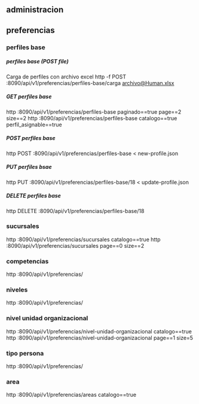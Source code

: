 ## administracion

## preferencias

### perfiles base
##### perfiles base (POST file)
Carga de perfiles con archivo excel
http -f POST :8090/api/v1/preferencias/perfiles-base/carga archivo@Human.xlsx

##### GET perfiles base
http :8090/api/v1/preferencias/perfiles-base paginado==true page==2 size==2
http :8090/api/v1/preferencias/perfiles-base catalogo==true perfil_asignable==true

##### POST perfiles base
http POST :8090/api/v1/preferencias/perfiles-base < new-profile.json

##### PUT perfiles bsae
http PUT :8090/api/v1/preferencias/perfiles-base/18 < update-profile.json

##### DELETE perfiles base
http DELETE :8090/api/v1/preferencias/perfiles-base/18

### sucursales
http :8090/api/v1/preferencias/sucursales catalogo==true
http :8090/api/v1/preferencias/sucursales page==0 size==2

### competencias
http :8090/api/v1/preferencias/

### niveles
http :8090/api/v1/preferencias/

### nivel unidad organizacional
http :8090/api/v1/preferencias/nivel-unidad-organizacional catalogo==true
http :8090/api/v1/preferencias/nivel-unidad-organizacional page==1 size=5

### tipo persona
http :8090/api/v1/preferencias/

### area
http :8090/api/v1/preferencias/areas catalogo==true
